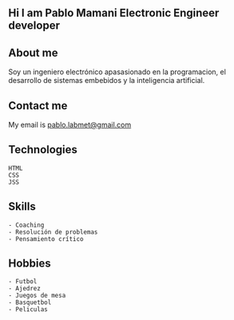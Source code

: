 ## Hi I am Pablo Mamani Electronic Engineer developer

## About me 

Soy un ingeniero electrónico apasasionado en la programacion, el desarrollo de sistemas embebidos y la inteligencia artificial.

## Contact me

My email is pablo.labmet@gmail.com

## Technologies

    HTML
    CSS
    JSS
    
## Skills

    - Coaching
    - Resolución de problemas
    - Pensamiento crítico
    
## Hobbies

    - Futbol
    - Ajedrez
    - Juegos de mesa
    - Basquetbol
    - Peliculas



